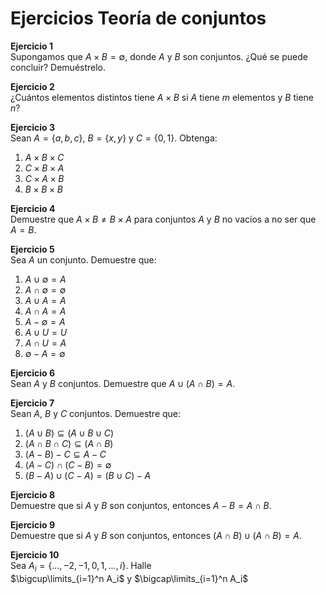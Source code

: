 # Ejercicios Teoría de conjuntos

**Ejercicio 1**  
Supongamos que $A \times B = \emptyset$, donde $A$ y $B$ son conjuntos. ¿Qué se puede concluir? Demuéstrelo.

**Ejercicio 2**  
¿Cuántos elementos distintos tiene $A \times B$ si $A$ tiene $m$ elementos y $B$ tiene $n$?

**Ejercicio 3**  
Sean $A = \{a, b, c\}$, $B = \{x, y\}$ y $C = \{0, 1\}$. Obtenga:

1. $A \times B \times C$  
2. $C \times B \times A$  
3. $C \times A \times B$  
4. $B \times B \times B$

**Ejercicio 4**  
Demuestre que $A \times B \ne B \times A$ para conjuntos $A$ y $B$ no vacíos a no ser que $A = B$.

**Ejercicio 5**  
Sea $A$ un conjunto. Demuestre que:

1. $A \cup \emptyset = A$  
2. $A \cap \emptyset = \emptyset$  
3. $A \cup A = A$  
4. $A \cap A = A$  
5. $A - \emptyset = A$  
6. $A \cup U = U$  
7. $A \cap U = A$  
8. $\emptyset - A = \emptyset$

**Ejercicio 6**  
Sean $A$ y $B$ conjuntos. Demuestre que $A \cup (A \cap B) = A$.

**Ejercicio 7**  
Sean $A$, $B$ y $C$ conjuntos. Demuestre que:

1. $(A \cup B) \subseteq (A \cup B \cup C)$  
2. $(A \cap B \cap C) \subseteq (A \cap B)$  
3. $(A - B) - C \subseteq A - C$  
4. $(A - C) \cap (C - B) = \emptyset$  
5. $(B - A) \cup (C - A) = (B \cup C) - A$

**Ejercicio 8**  
Demuestre que si $A$ y $B$ son conjuntos, entonces $A - B = A \cap B$.

**Ejercicio 9**  
Demuestre que si $A$ y $B$ son conjuntos, entonces $(A \cap B) \cup (A \cap B) = A$.

**Ejercicio 10**  
Sea $A_i = \{..., -2, -1, 0, 1, ..., i\}$. Halle  
$\bigcup\limits_{i=1}^n A_i$ y $\bigcap\limits_{i=1}^n A_i$